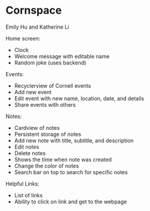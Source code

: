 # Cornspace
Emily Hu and Katherine Li

Home screen: 
- Clock 
- Welcome message with editable name
- Random joke (uses backend)

Events:
- Recyclerview of Cornell events
- Add new event
- Edit event with new name, location, date, and details
- Share events with others

Notes:
- Cardview of notes
- Persistent storage of notes
- Add new note with title, subtitle, and description
- Edit notes
- Delete notes
- Shows the time when note was created
- Change the color of notes
- Search bar on top to search for specific notes

Helpful Links:
- List of links 
- Ability to click on link and get to the webpage
